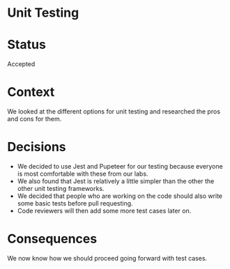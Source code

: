 # Unit Testing 

# Status

Accepted

# Context

We looked at the different options for unit testing and researched the pros and cons for them. 

# Decisions 

- We decided to use Jest and Pupeteer for our testing because everyone is most comfortable with these from our labs.
- We also found that Jest is relatively a little simpler than the other the other unit testing frameworks.
- We decided that people who are working on the code should also write some basic tests before pull requesting. 
- Code reviewers will then add some more test cases later on. 

# Consequences

We now know how we should proceed going forward with test cases. 
